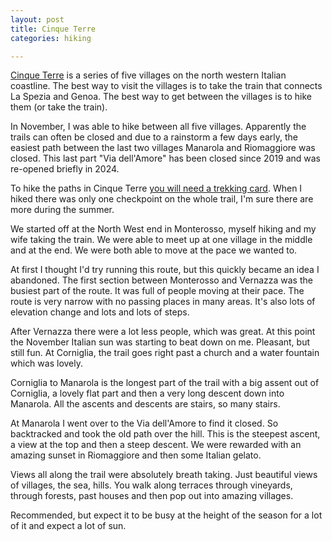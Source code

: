 ```yaml
---
layout: post
title: Cinque Terre
categories: hiking

---
```


<a href="https://en.wikipedia.org/wiki/Cinque_Terre">Cinque Terre</a> is a series of five villages on the north western Italian coastline. The best way to visit the villages is to take the train that connects La Spezia and Genoa. The best way to get between the villages is to hike them (or take the train).

In November, I was able to hike between all five villages. Apparently the trails can often be closed and due to a rainstorm a few days early, the easiest path between the last two villages Manarola and Riomaggiore was closed. This last part "Via dell'Amore" has been closed since 2019 and was re-opened briefly in 2024.

To hike the paths in Cinque Terre <a href="https://www.cinqueterre.eu.com/en/cinque-terre-card#cinque-terre-trekking-card">you will need a trekking card</a>. When I hiked there was only one checkpoint on the whole trail, I'm sure there are more during the summer.

<div class="strava-embed-placeholder" data-embed-type="activity" data-embed-id="12798154588" data-style="standard" data-from-embed="false"></div><script src="https://strava-embeds.com/embed.js"></script>

We started off at the North West end in Monterosso, myself hiking and my wife taking the train. We were able to meet up at one village in the middle and at the end. We were both able to move at the pace we wanted to.

At first I thought I'd try running this route, but this quickly became an idea I abandoned. The first section between Monterosso and Vernazza was the busiest part of the route. It was full of people moving at their pace. The route is very narrow with no passing places in many areas. It's also lots of elevation change and lots and lots of steps.

After Vernazza there were a lot less people, which was great. At this point the November Italian sun was starting to beat down on me. Pleasant, but still fun. At Corniglia, the trail goes right past a church and a water fountain which was lovely.

Corniglia to Manarola is the longest part of the trail with a big assent out of Corniglia, a lovely flat part and then a very long descent down into Manarola. All the ascents and descents are stairs, so many stairs.

At Manarola I went over to the Via dell'Amore to find it closed. So backtracked and took the old path over the hill. This is the steepest ascent, a view at the top and then a steep descent. We were rewarded with an amazing sunset in Riomaggiore and then some Italian gelato.

Views all along the trail were absolutely breath taking. Just beautiful views of villages, the sea, hills. You walk along terraces through vineyards, through forests, past houses and then pop out into amazing villages.

Recommended, but expect it to be busy at the height of the season for a lot of it and expect a lot of sun.